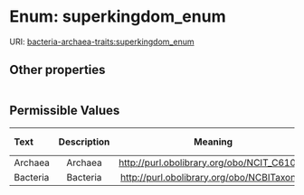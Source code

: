
# Enum: superkingdom_enum




URI: [bacteria-archaea-traits:superkingdom_enum](https://w3id.org/bacteria-archaea-traitssuperkingdom_enum)


## Other properties

|  |  |  |
| --- | --- | --- |

## Permissible Values

| Text | Description | Meaning | Other Information |
| :--- | :---: | :---: | ---: |
| Archaea | Archaea | http://purl.obolibrary.org/obo/NCIT_C61092 |  |
| Bacteria | Bacteria | http://purl.obolibrary.org/obo/NCBITaxon_2 |  |

